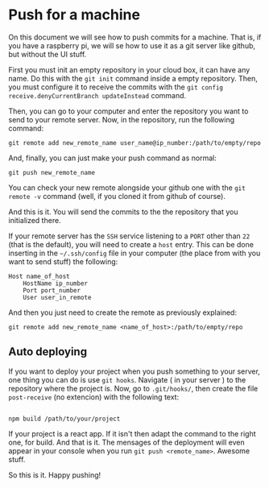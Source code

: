 # Push for a machine
On this document we will see how to push commits for a machine.
That is, if you have a raspberry pi, we will se how to use it as a git server like github, but without the UI stuff.

First you must init an empty repository in your cloud box, it can have any name. Do this with the `git init` command inside a empty repository. Then, you must configure it to receive the commits with the `git config receive.denyCurrentBranch updateInstead` command.

Then, you can go to your computer and enter the repository you want to send to your remote server.
Now, in the repository, run the following command:

```
git remote add new_remote_name user_name@ip_number:/path/to/empty/repo
```

And, finally, you can just make your push command as normal:

```
git push new_remote_name
```

You can check your new remote alongside your github one with the `git remote -v` command (well, if you cloned it from github of course).

And this is it. You will send the commits to the the repository that you initialized there.

If your remote server has the `SSH` service listening to a `PORT` other than `22` (that is the default), you will need to create a `host` entry. This can be done inserting in the `~/.ssh/config` file in your computer (the place from with you want to send stuff) the following:

```
Host name_of_host
	HostName ip_number
	Port port_number
	User user_in_remote
```

And then you just need to create the remote as previously explained:

```
git remote add new_remote_name <name_of_host>:/path/to/empty/repo
```

## Auto deploying
If you want to deploy your project when you push something to your server, one thing you can do is use `git hooks`. Navigate ( in your server ) to the repository where the project is. Now, go to `.git/hooks/`, then create the file `post-receive` (no extencion) with the following text:

```

npm build /path/to/your/project

```
If your project is a react app. If it isn't then adapt the command to the right one, for build. And that is it. The mensages of the deployment will even appear in your console when you run `git push <remote_name>`. Awesome stuff. 


So this is it. Happy pushing!
